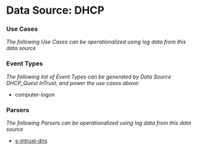 Data Source: DHCP
=================

### Use Cases

_The following Use Cases can be operationalized using log data from this data source_



### Event Types

_The following list of Event Types can be generated by Data Source DHCP_Quest InTrust, and power the use cases above:_

- computer-logon


### Parsers

_The following Parsers can be operationalized using log data from this data source_

* [s-intrust-dns](parserContent_s-intrust-dns.md)
